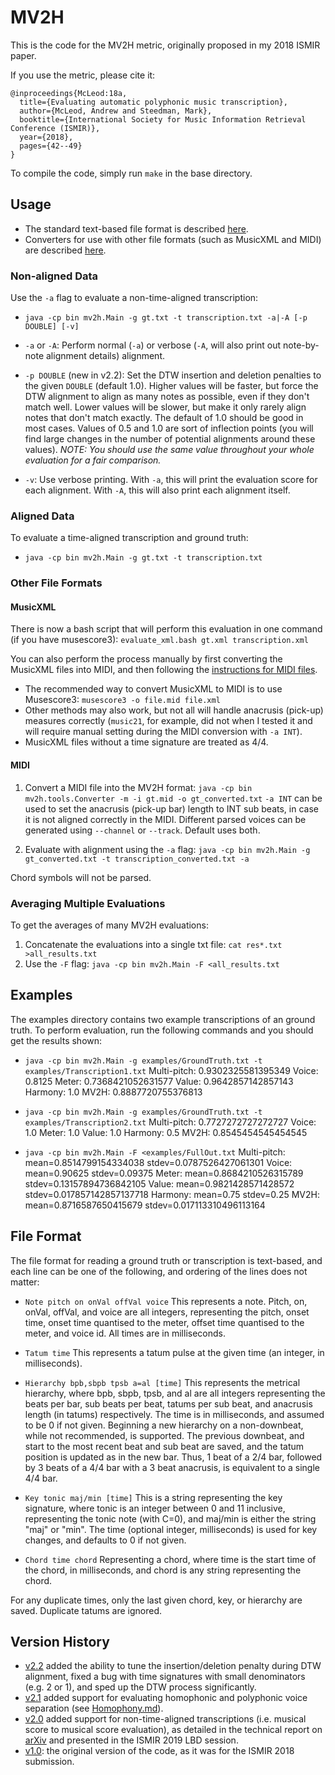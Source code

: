 # MV2H

This is the code for the MV2H metric, originally proposed in my 2018 ISMIR paper.

If you use the metric, please cite it:

```
@inproceedings{McLeod:18a,
  title={Evaluating automatic polyphonic music transcription},
  author={McLeod, Andrew and Steedman, Mark},
  booktitle={International Society for Music Information Retrieval Conference (ISMIR)},
  year={2018},
  pages={42--49}
}
```

To compile the code, simply run `make` in the base directory.

## Usage
* The standard text-based file format is described [here](#File-Format).
* Converters for use with other file formats (such as MusicXML and MIDI) are described [here](#Other-File-Formats).

### Non-aligned Data
Use the `-a` flag to evaluate a non-time-aligned transcription:
* `java -cp bin mv2h.Main -g gt.txt -t transcription.txt -a|-A [-p DOUBLE] [-v]`

* `-a` or `-A`: Perform normal (`-a`) or verbose (`-A`, will also print out note-by-note alignment details) alignment.

* `-p DOUBLE` (new in v2.2): Set the DTW insertion and deletion penalties to the given `DOUBLE` (default 1.0).
Higher values will be faster, but force the DTW alignment to align as many notes as possible, even if they don't match well.
Lower values will be slower, but make it only rarely align notes that don't match exactly.
The default of 1.0 should be good in most cases. Values of 0.5 and 1.0 are sort of inflection points
(you will find large changes in the number of potential alignments around these values).
_NOTE: You should use the same value throughout your whole evaluation for a fair comparison._

* `-v`: Use verbose printing. With `-a`, this will print the evaluation score for each alignment.
With `-A`, this will also print each alignment itself.

### Aligned Data
To evaluate a time-aligned transcription and ground truth:
* `java -cp bin mv2h.Main -g gt.txt -t transcription.txt`

### Other File Formats
#### MusicXML
There is now a bash script that will perform this evaluation in one command (if you have musescore3): `evaluate_xml.bash gt.xml transcription.xml`

You can also perform the process manually by first converting the MusicXML files into MIDI, and then following the [instructions for MIDI files](#MIDI).
 - The recommended way to convert MusicXML to MIDI is to use Musescore3:
`musescore3 -o file.mid file.xml`
 - Other methods may also work, but not all will handle anacrusis (pick-up) measures correctly (`music21`, for example, did not when I tested it and will require manual setting during the MIDI conversion with `-a INT`).
 - MusicXML files without a time signature are treated as 4/4.

#### MIDI
1. Convert a MIDI file into the MV2H format:
`java -cp bin mv2h.tools.Converter -m -i gt.mid -o gt_converted.txt`
`-a INT` can be used to set the anacrusis (pick-up bar) length to INT sub beats, in case it is not aligned correctly in the MIDI.
Different parsed voices can be generated using `--channel` or `--track`. Default uses both.

2. Evaluate with alignment using the `-a` flag:
`java -cp bin mv2h.Main -g gt_converted.txt -t transcription_converted.txt -a`

Chord symbols will not be parsed.

### Averaging Multiple Evaluations
To get the averages of many MV2H evaluations:
1. Concatenate the evaluations into a single txt file: `cat res*.txt >all_results.txt`
2. Use the `-F` flag: `java -cp bin mv2h.Main -F <all_results.txt`


## Examples
The examples directory contains two example transcriptions of an ground truth. To perform evaluation, run the following commands and you should get the results shown:

 * `java -cp bin mv2h.Main -g examples/GroundTruth.txt -t examples/Transcription1.txt`
Multi-pitch: 0.9302325581395349
Voice: 0.8125
Meter: 0.7368421052631577
Value: 0.9642857142857143
Harmony: 1.0
MV2H: 0.8887720755376813

 * `java -cp bin mv2h.Main -g examples/GroundTruth.txt -t examples/Transcription2.txt`
Multi-pitch: 0.7727272727272727
Voice: 1.0
Meter: 1.0
Value: 1.0
Harmony: 0.5
MV2H: 0.8545454545454545

 * `java -cp bin mv2h.Main -F <examples/FullOut.txt`
Multi-pitch: mean=0.8514799154334038 stdev=0.0787526427061301
Voice: mean=0.90625 stdev=0.09375
Meter: mean=0.8684210526315789 stdev=0.13157894736842105
Value: mean=0.9821428571428572 stdev=0.017857142857137718
Harmony: mean=0.75 stdev=0.25
MV2H: mean=0.8716587650415679 stdev=0.017113310496113164


## File Format
The file format for reading a ground truth or transcription is text-based, and each line can be one of the following, and ordering of the lines does not matter:

 * `Note pitch on onVal offVal voice`
This represents a note. Pitch, on, onVal, offVal, and voice are all integers, representing the pitch, onset time, onset time quantised to the meter, offset time quantised to the meter, and voice id. All times are in milliseconds.

 * `Tatum time`
This represents a tatum pulse at the given time (an integer, in milliseconds).


 * `Hierarchy bpb,sbpb tpsb a=al [time]`
This represents the metrical hierarchy, where bpb, sbpb, tpsb, and al are all integers representing the beats per bar, sub beats per beat, tatums per sub beat, and anacrusis length (in tatums) respectively. The time is in milliseconds, and assumed to be 0 if not given.
Beginning a new hierarchy on a non-downbeat, while not recommended, is supported. The previous downbeat, and start to the most recent beat and sub beat are saved, and the tatum position is updated as in the new bar. Thus, 1 beat of a 2/4 bar, followed by 3 beats of a 4/4 bar with a 3 beat anacrusis, is equivalent to a single 4/4 bar.

 * `Key tonic maj/min [time]`
This is a string representing the key signature, where tonic is an integer between 0 and 11 inclusive, representing the tonic note (with C=0), and maj/min is either the string "maj" or "min". The time (optional integer, milliseconds) is used for key changes, and defaults to 0 if not given.

 * `Chord time chord`
Representing a chord, where time is the start time of the chord, in milliseconds, and chord is any string representing the chord.

For any duplicate times, only the last given chord, key, or hierarchy are saved. Duplicate tatums are ignored.


## Version History
- [v2.2](https://github.com/apmcleod/MV2H/releases/tag/v2.2) added the ability to tune the insertion/deletion penalty during DTW alignment, fixed a bug with time signatures with small denominators (e.g. 2 or 1), and sped up the DTW process significantly.
- [v2.1](https://github.com/apmcleod/MV2H/releases/tag/v2.1) added support for evaluating homophonic and polyphonic voice separation (see [Homophony.md](https://github.com/apmcleod/MV2H/blob/master/Homophony.md)).
- [v2.0](https://github.com/apmcleod/MV2H/releases/tag/v2.0) added support for non-time-aligned transcriptions (i.e. musical score to musical score evaluation), as detailed in the technical report on [arXiv](https://arxiv.org/abs/1906.00566) and presented in the ISMIR 2019 LBD session.
- [v1.0](https://github.com/apmcleod/MV2H/releases/tag/v1.0): the original version of the code, as it was for the ISMIR 2018 submission.
